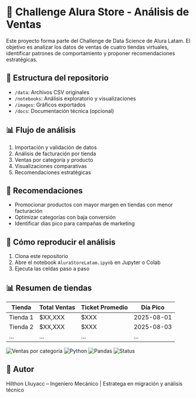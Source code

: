 # 🛒 Challenge Alura Store - Análisis de Ventas

Este proyecto forma parte del Challenge de Data Science de Alura Latam. El objetivo es analizar los datos de ventas de cuatro tiendas virtuales, identificar patrones de comportamiento y proponer recomendaciones estratégicas.

## 📁 Estructura del repositorio

- `/data`: Archivos CSV originales
- `/notebooks`: Análisis exploratorio y visualizaciones
- `/images`: Gráficos exportados
- `/docs`: Documentación técnica (opcional)

## 📊 Flujo de análisis

1. Importación y validación de datos
2. Análisis de facturación por tienda
3. Ventas por categoría y producto
4. Visualizaciones comparativas
5. Recomendaciones estratégicas

## 🧠 Recomendaciones

- Promocionar productos con mayor margen en tiendas con menor facturación
- Optimizar categorías con baja conversión
- Identificar días pico para campañas de marketing

## 🚀 Cómo reproducir el análisis

1. Clona este repositorio
2. Abre el notebook `AluraStoreLatam.ipynb` en Jupyter o Colab
3. Ejecuta las celdas paso a paso

## 📊 Resumen de tiendas

| Tienda | Total Ventas | Ticket Promedio | Día Pico |
|--------|---------------|------------------|----------|
| Tienda 1 | $XX,XXX | $XXX | 2025-08-01 |
| Tienda 2 | $XX,XXX | $XXX | 2025-08-03 |
| ...     | ...     | ...   | ...      |

![Ventas por categoría](images/ventas_por_categoria.png)
![Python](https://img.shields.io/badge/Python-3.10-blue)
![Pandas](https://img.shields.io/badge/Pandas-Data%20Analysis-green)
![Status](https://img.shields.io/badge/Status-En%20Desarrollo-yellow)

## 📌 Autor

Hilthon Lliuyacc – Ingeniero Mecánico | Estratega en migración y análisis técnico